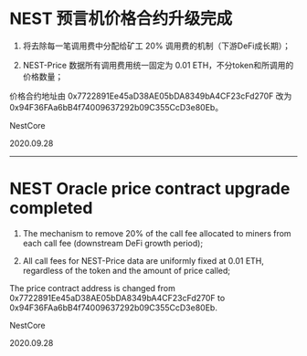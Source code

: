 # NEST 预言机价格合约升级完成

1. 将去除每一笔调用费中分配给矿工 20% 调用费的机制（下游DeFi成长期）；

2. NEST-Price 数据所有调用费用统一固定为 0.01 ETH，不分token和所调用的价格数量；

价格合约地址由 0x7722891Ee45aD38AE05bDA8349bA4CF23cFd270F 改为 0x94F36FAa6bB4f74009637292b09C355CcD3e80Eb。

NestCore

2020.09.28


-----


# NEST Oracle price contract upgrade completed

1. The mechanism to remove 20% of the call fee allocated to miners from each call fee (downstream DeFi growth period);

2. All call fees for NEST-Price data are uniformly fixed at 0.01 ETH, regardless of the token and the amount of price called;

The price contract address is changed from 0x7722891Ee45aD38AE05bDA8349bA4CF23cFd270F to 0x94F36FAa6bB4f74009637292b09C355CcD3e80Eb.

NestCore

2020.09.28
